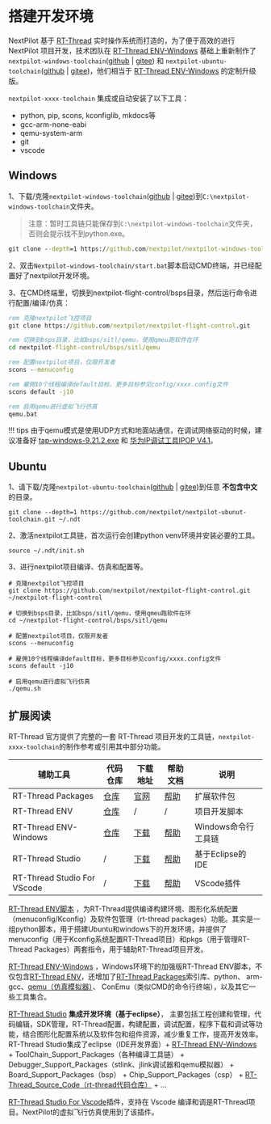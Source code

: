 # 搭建开发环境

NextPilot 基于 [RT-Thread](https://www.rt-thread.org/) 实时操作系统而打造的，为了便于高效的进行 NextPilot 项目开发，技术团队在 [RT-Thread ENV-Windows](https://www.rt-thread.org/document/site/#/development-tools/env/env) 基础上重新制作了 `nextpilot-windows-toolchain`([github](https://github.com/nextpilot/nextpilot-windows-toolchain.git) | [gitee](https://gitee.com/nextpilot/nextpilot-windows-toolchain.git)) 和 `nextpilot-ubuntu-toolchain`([github](https://github.com/nextpilot/nextpilot-ubuntu-toolchain.git) | [gitee](https://gitee.com/nextpilot/nextpilot-ubuntu-toolchain.git))，他们相当于 [RT-Thread ENV-Windows](https://github.com/RT-Thread/env-windows) 的定制升级版。

`nextpilot-xxxx-toolchain` 集成或自动安装了以下工具：

- python, pip, scons, kconfiglib, mkdocs等
- gcc-arm-none-eabi
- qemu-system-arm
- git
- vscode

## Windows

1、下载/克隆`nextpilot-windows-toolchain`([github](https://github.com/nextpilot/nextpilot-windows-toolchain.git) | [gitee](https://gitee.com/nextpilot/nextpilot-windows-toolchain.git))到`C:\nextpilot-windows-toolchain`文件夹。

> 注意：暂时工具链只能保存到`C:\nextpilot-windows-toolchain`文件夹，否则会提示找不到python.exe。

```bat
git clone --depth=1 https://github.com/nextpilot/nextpilot-windows-toolchain.git
```

2、双击`Nextpilot-windows-toolchain/start.bat`脚本启动CMD终端，并已经配置好了nextpilot开发环境。

3、在CMD终端里，切换到nextpilot-flight-control/bsps目录，然后运行命令进行配置/编译/仿真：

```bat
rem 克隆nextpilot飞控项目
git clone https://github.com/nextpilot/nextpilot-flight-control.git

rem 切换到bsps目录，比如bsps/sitl/qemu，使用qmeu跑软件在环
cd nextpilot-flight-control/bsps/sitl/qemu

rem 配置nextpilot项目，仅限开发者
scons --menuconfig

rem 雇佣10个线程编译default目标，更多目标参见config/xxxx.config文件
scons default -j10

rem 启用qemu进行虚拟飞行仿真
qemu.bat
```

!!! tips
    由于qemu模式是使用UDP方式和地面站通信，在调试网络驱动的时候，建议准备好 [tap-windows-9.21.2.exe](https://pan.baidu.com/s/1h2BmdL9myK6S0g8TlfSW0g) 和 [华为IP调试工具IPOP V4.1](http://www.xdowns.com/soft/524006.html)。

## Ubuntu

1、请下载/克隆`nextpilot-ubuntu-toolchain`([github](https://github.com/nextpilot/nextpilot-ubuntu-toolchain.git) | [gitee](https://gitee.com/nextpilot/nextpilot-ubuntu-toolchain.git))到任意 **不包含中文** 的目录。

```shell
git clone --depth=1 https://github.com/nextpilot/nextpilot-ubunut-toolchain.git ~/.ndt
```

2、激活nextpilot工具链，首次运行会创建python venv环境并安装必要的工具。

```shell
source ~/.ndt/init.sh
```

3、进行nextpilot项目编译、仿真和配置等。

```shell
# 克隆nextpilot飞控项目
git clone https://github.com/nextpilot/nextpilot-flight-control.git ~/nextpilot-flight-control

# 切换到bsps目录，比如bsps/sitl/qemu，使用qmeu跑软件在环
cd ~/nextpilot-flight-control/bsps/sitl/qemu

# 配置nextpilot项目，仅限开发者
scons --menuconfig

# 雇佣10个线程编译default目标，更多目标参见config/xxxx.config文件
scons default -j10

# 启用qemu进行虚拟飞行仿真
./qemu.sh
```

## 扩展阅读

RT-Thread 官方提供了完整的一套 RT-Thread 项目开发的工具链，`nextpilot-xxxx-toolchain`的制作参考或引用其中部分功能。

|辅助工具|代码仓库|下载地址|帮助文档|说明|
|---|---|---|---|---|
|RT-Thread Packages|[仓库](https://github.com/RT-Thread/packages)|[官网](https://github.com/RT-Thread/env)|[帮助](https://www.rt-thread.org/document/site/#/development-tools/env/env?id=%e7%94%a8%e6%88%b7%e8%bd%af%e4%bb%b6%e5%8c%85%e7%ae%a1%e7%90%86%e5%8a%9f%e8%83%bd)| 扩展软件包
|RT-Thread ENV|[仓库](https://github.com/RT-Thread/env)|/|/| 项目开发脚本
|RT-Thread ENV-Windows|[仓库](https://github.com/RT-Thread/env-windows)|[下载](https://www.rt-thread.org/download.html#download-rt-thread-env-tool)|[帮助](https://www.rt-thread.org/document/site/#/development-tools/env/env)|Windows命令行工具链
|RT-Thread Studio|/|[下载](https://www.rt-thread.org/download.html#download-rt-thread-studio)|[帮助](https://www.rt-thread.org/document/site/#/development-tools/rtthread-studio/um/studio-user-begin)| 基于Eclipse的IDE
|RT-Thread Studio For VScode|/|[下载](https://marketplace.visualstudio.com/items?itemName=RT-Thread.rt-thread-studio)|[帮助](https://club.rt-thread.org/ask/article/fc2771654de53b2f.html)| VScode插件

[RT-Thread ENV脚本](https://github.com/RT-Thread/env) ，为RT-Thread提供编译构建环境、图形化系统配置（menuconfig/Kconfig）及软件包管理（rt-thread packages）功能。其实是一组python脚本，用于搭建Ubuntu和windows下的开发环境，并提供了menuconfig（用于Kconfig系统配置RT-Thread项目）和pkgs（用于管理RT-Thread Packages）两套指令，用于辅助RT-Thread项目开发。

[RT-Thread ENV-Windows](https://www.rt-thread.org/document/site/#/development-tools/env/env) ，Windows环境下的加强版RT-Thread ENV脚本，不仅包含[RT-Thread ENV](https://github.com/RT-Thread/env)，还增加了[RT-Thread Packages](https://github.com/RT-Thread/packages)索引库、python、 arm-gcc、[qemu（仿真模拟器）](https://www.qemu.org/)、 ConEmu（类似CMD的命令行终端），以及其它一些工具集合。

[RT-Thread Studio](https://www.rt-thread.org/document/site/#/development-tools/rtthread-studio/um/studio-user-begin) **集成开发环境（基于eclipse）**， 主要包括工程创建和管理，代码编辑，SDK管理，RT-Thread配置，构建配置，调试配置，程序下载和调试等功能，结合图形化配置系统以及软件包和组件资源，减少重复工作，提高开发效率。RT-Thread Studio集成了eclipse（IDE开发界面）+
[RT-Thread ENV-Windows](https://www.rt-thread.org/document/site/#/development-tools/env/env) +
ToolChain_Support_Packages（各种编译工具链） +
Debugger_Support_Packages（stlink、jlink调试器和qemu模拟器）  +
Board_Support_Packages（bsp） +
Chip_Support_Packages（csp） +
[RT-Thread_Source_Code（rt-thread代码仓库）](https://github.com/rt-thread/rt-thread.git) + ...

[RT-Thread Studio For Vscode](https://marketplace.visualstudio.com/items?itemName=RT-Thread.rt-thread-studio)插件，支持在 Vscode 编译和调是RT-Thread项目。NextPilot的虚拟飞行仿真使用到了该插件。

